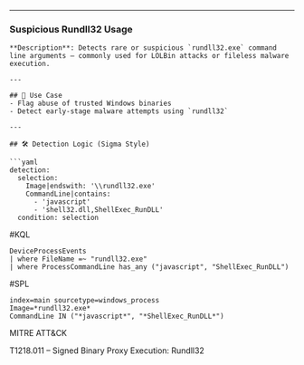 
---

### Suspicious Rundll32 Usage

```
**Description**: Detects rare or suspicious `rundll32.exe` command line arguments — commonly used for LOLBin attacks or fileless malware execution.

---

## 🎯 Use Case
- Flag abuse of trusted Windows binaries
- Detect early-stage malware attempts using `rundll32`

---

## 🛠️ Detection Logic (Sigma Style)

```yaml
detection:
  selection:
    Image|endswith: '\\rundll32.exe'
    CommandLine|contains:
      - 'javascript'
      - 'shell32.dll,ShellExec_RunDLL'
  condition: selection
```

#KQL

```
DeviceProcessEvents
| where FileName =~ "rundll32.exe"
| where ProcessCommandLine has_any ("javascript", "ShellExec_RunDLL")
```

#SPL

```
index=main sourcetype=windows_process
Image=*rundll32.exe*
CommandLine IN ("*javascript*", "*ShellExec_RunDLL*")
```

MITRE ATT&CK

T1218.011 – Signed Binary Proxy Execution: Rundll32
